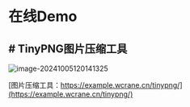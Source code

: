 # 在线Demo

## # TinyPNG图片压缩工具

![image-20241005120141325](https://cdn.jsdelivr.net/gh/viteui/viteui.github.io@web-image/web/image/202410051201463.png)

[图片压缩工具：https://example.wcrane.cn/tinypng/](https://example.wcrane.cn/tinypng/)
